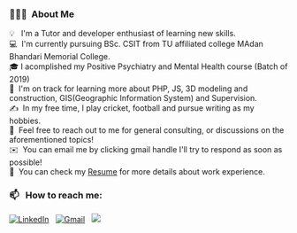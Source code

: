 ### 👨🏻‍💻 &nbsp;About Me

💡 &nbsp; I'm a Tutor and developer enthusiast of learning new skills. \
💻 &nbsp;I'm currently pursuing BSc. CSIT from TU affiliated college MAdan Bhandari Memorial College.\
🎓&nbsp;I acomplished my Positive Psychiatry and Mental Health course (Batch of 2019)\
🌱 &nbsp;I'm on track for learning more about PHP, JS, 3D modeling and construction, GIS(Geographic Information System) and Supervision.\
✍️ &nbsp;In my free time, I play cricket, football and pursue writing as my hobbies.\
💬 &nbsp;Feel free to reach out to me for general consulting, or discussions on the aforementioned topics!\
✉️ &nbsp;You can email me by clicking gmail handle I'll try to respond as soon as possible!\
📄 &nbsp;You can check my [Resume]() for more details about work experience.


### 📫 &nbsp; How to reach me:


<a href="https://www.linkedin.com/in/saileshsingh36/"><img alt="LinkedIn" src="https://img.shields.io/badge/linkedin%20-%230077B5.svg?&style=flat&logo=linkedin&logoColor=white"/></a> &nbsp;
<a href="mailto:sailescsit2076_33@mbmcsit.edu.np"><img alt="Gmail" src="https://img.shields.io/badge/Gmail-D14836?style=flat&logo=gmail&logoColor=white" /></a> &nbsp;
<a href="https://instagram.com/saileshsingh36"><img src="https://img.shields.io/badge/-@saileshsingh36_-E4405F?style=flat&logo=Instagram&logoColor=white"/></a> &nbsp;
